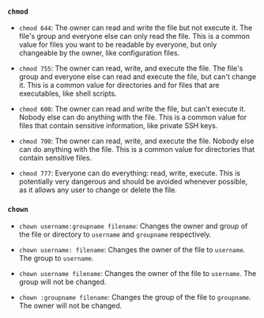 ### `chmod`

- `chmod 644`: The owner can read and write the file but not execute it. The file's group and everyone else can only read the file. This is a common value for files you want to be readable by everyone, but only changeable by the owner, like configuration files.

- `chmod 755`: The owner can read, write, and execute the file. The file's group and everyone else can read and execute the file, but can't change it. This is a common value for directories and for files that are executables, like shell scripts.

- `chmod 600`: The owner can read and write the file, but can't execute it. Nobody else can do anything with the file. This is a common value for files that contain sensitive information, like private SSH keys.

- `chmod 700`: The owner can read, write, and execute the file. Nobody else can do anything with the file. This is a common value for directories that contain sensitive files.

- `chmod 777`: Everyone can do everything: read, write, execute. This is potentially very dangerous and should be avoided whenever possible, as it allows any user to change or delete the file.

### `chown`

- `chown username:groupname filename`: Changes the owner and group of the file or directory to `username` and `groupname` respectively.

- `chown username: filename`: Changes the owner of the file to `username`. The group to `username`.

- `chown username filename`: Changes the owner of the file to `username`. The group will not be changed.

- `chown :groupname filename`: Changes the group of the file to `groupname`. The owner will not be changed.
